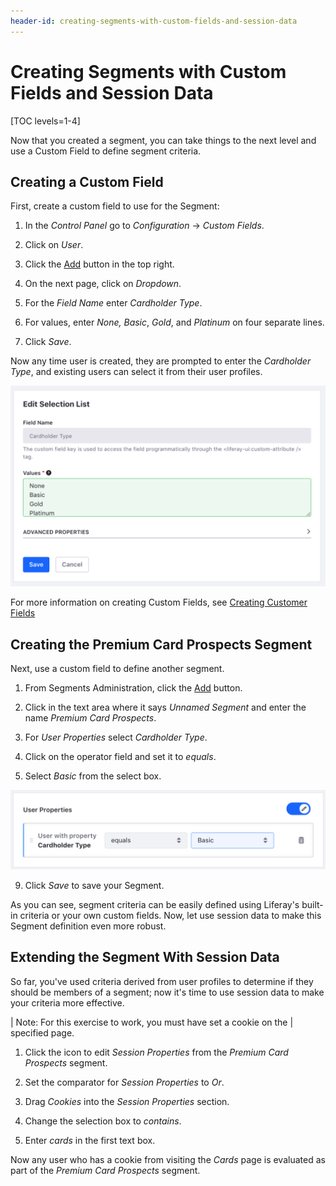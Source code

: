 ```yaml
---
header-id: creating-segments-with-custom-fields-and-session-data
---
```


# Creating Segments with Custom Fields and Session Data

[TOC levels=1-4]

Now that you created a segment, you can take things to the next level and use
a Custom Field to define segment criteria.

## Creating a Custom Field

First, create a custom field to use for the Segment:

1.  In the *Control Panel* go to *Configuration* &rarr; *Custom Fields*.

2.  Click on *User*.

3.  Click the [Add](../../images/icon-add.png) button in the top right.

4.  On the next page, click on *Dropdown*.

5.  For the *Field Name* enter *Cardholder Type*.

6.  For values, enter *None,* *Basic*, *Gold*, and *Platinum* on four separate lines.

7.  Click *Save*.

Now any time user is created, they are prompted to enter the *Cardholder Type*,
and existing users can select it from their user profiles.

![Figure 1: You can easily create custom fields to capture whatever kind of data you need.](../../images/sp-create-custom-field.png)

For more information on creating Custom Fields, see [Creating Customer Fields](link)

## Creating the Premium Card Prospects Segment

Next, use a custom field to define another segment. 

1.  From Segments Administration, click the [Add](../../images/icon-add.png) button.

2.  Click in the text area where it says *Unnamed Segment* and enter the name 
    *Premium Card Prospects*.

3.  For *User Properties* select *Cardholder Type*.

4.  Click on the operator field and set it to *equals*.

5.  Select *Basic* from the select box.

![Figure 2: The custom field you created is seamlessly integrated into segment creation.](../../images/sp-select-custom-field.png)

9.  Click *Save* to save your Segment.

As you can see, segment criteria can be easily defined using Liferay's built-in
criteria or your own custom fields. Now, let use session data to make this
Segment definition even more robust.

## Extending the Segment With Session Data

So far, you've used criteria derived from user profiles to determine if they
should be members of a segment; now it's time to use session data to make your
criteria more effective.

| Note: For this exercise to work, you must have set a cookie on the 
| specified page.

1.  Click the icon to edit *Session Properties* from the *Premium Card 
    Prospects* segment.
 
2.  Set the comparator for *Session Properties* to *Or*.

3.  Drag *Cookies* into the *Session Properties* section.

4.  Change the selection box to *contains*.

5.  Enter *cards* in the first text box.

Now any user who has a cookie from visiting the *Cards* page is evaluated as
part of the *Premium Card Prospects* segment.
